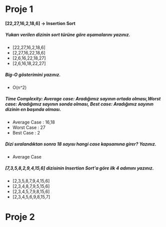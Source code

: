 # Proje 1

#### [22,27,16,2,18,6] -> Insertion Sort
##### Yukarı verilen dizinin sort türüne göre aşamalarını yazınız.
* [22,27,16,2,18,6]
* [2,27,16,22,18,6]
* [2,6,16,22,18,27]
* [2,6,16,18,22,27]

##### Big-O gösterimini yazınız.
* O(n^2)

##### Time Complexity: Average case: Aradığımız sayının ortada olması,Worst case: Aradığımız sayının sonda olması, Best case: Aradığımız sayının dizinin en başında olması.
* Average Case : 16,18 
* Worst Case : 27 
* Best Case : 2

##### Dizi sıralandıktan sonra 18 sayısı hangi case kapsamına girer? Yazınız.
* Average Case

##### [7,3,5,8,2,9,4,15,6] dizisinin Insertion Sort'a göre ilk 4 adımını yazınız.
* [2,3,5,8,7,9,4,15,6] 
* [2,3,4,8,7,9,5,15,6]
* [2,3,4,5,7,9,8,15,6]
* [2,3,4,5,6,9,8,15,7]


# Proje 2



